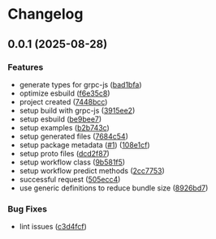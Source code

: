 # Changelog

## 0.0.1 (2025-08-28)


### Features

* generate types for grpc-js ([bad1bfa](https://github.com/Clarifai/clarifai-node-serverless/commit/bad1bfadb79c9d22c2cc68c79ae5f75a88097e84))
* optimize esbuild ([f6e35c8](https://github.com/Clarifai/clarifai-node-serverless/commit/f6e35c874c3673e835d04ad5a541d23c9105ff00))
* project created ([7448bcc](https://github.com/Clarifai/clarifai-node-serverless/commit/7448bcc43d94e79c915837dfd86ed62d6725d9eb))
* setup build with grpc-js ([3915ee2](https://github.com/Clarifai/clarifai-node-serverless/commit/3915ee26faacd534dc5a775b7082221b534eef7d))
* setup esbuild ([be9bee7](https://github.com/Clarifai/clarifai-node-serverless/commit/be9bee76cc81925dd220dc81b7e9192e11909c8b))
* setup examples ([b2b743c](https://github.com/Clarifai/clarifai-node-serverless/commit/b2b743c0b40b5943eca5c40de3870814bbd8f773))
* setup generated files ([7684c54](https://github.com/Clarifai/clarifai-node-serverless/commit/7684c54d0e1b4adf71e35c121a2726f3a824298d))
* setup package metadata ([#1](https://github.com/Clarifai/clarifai-node-serverless/issues/1)) ([108e1cf](https://github.com/Clarifai/clarifai-node-serverless/commit/108e1cfc69ac10b991c70c89823ec2d8fe61acb5))
* setup proto files ([dcd2f87](https://github.com/Clarifai/clarifai-node-serverless/commit/dcd2f87e899bf1a5c28f38e28de74512a475a5b0))
* setup workflow class ([9b581f5](https://github.com/Clarifai/clarifai-node-serverless/commit/9b581f5a2652a707367346178be42a9f29d2f298))
* setup workflow predict methods ([2cc7753](https://github.com/Clarifai/clarifai-node-serverless/commit/2cc7753f76852c165926f3e8d45d531ba35d3f5d))
* successful request ([505ecc4](https://github.com/Clarifai/clarifai-node-serverless/commit/505ecc4655b278db39733a9c9c599ef61c03d8cf))
* use generic definitions to reduce bundle size ([8926bd7](https://github.com/Clarifai/clarifai-node-serverless/commit/8926bd7acd70262b3d1763dd1a495d1f1d38c379))


### Bug Fixes

* lint issues ([c3d4fcf](https://github.com/Clarifai/clarifai-node-serverless/commit/c3d4fcf273589422aaf89cc8bf3d0f53166d3127))
